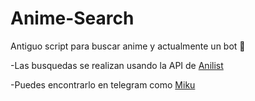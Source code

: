 # Anime-Search
Antiguo script para buscar anime y actualmente un bot 🙂

-Las busquedas se realizan usando la API de [Anilist](https://anilist.gitbook.io/anilist-apiv2-docs/)

-Puedes encontrarlo en telegram como [Miku](https://t.me/HatsuneMiku_xbot)